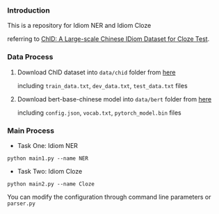 ### Introduction

This is a repository for Idiom NER and Idiom Cloze

referring to [ChID: A Large-scale Chinese IDiom Dataset for Cloze Test](https://aclanthology.org/P19-1075/).



### Data Process

1. Download ChID dataset into `data/chid` folder from [here](https://drive.google.com/drive/folders/1qdcMgCuK9d93vLVYJRvaSLunHUsGf50u)

   including `train_data.txt`, `dev_data.txt`, `test_data.txt` files

2. Download bert-base-chinese model into `data/bert` folder from [here](https://huggingface.co/bert-base-chinese/tree/main)

   including `config.json`, `vocab.txt`, `pytorch_model.bin` files



### Main Process

* Task One: Idiom NER

```shell
python main1.py --name NER
```

* Task Two: Idiom Cloze

```shell
python main2.py --name Cloze
```

You can modify the configuration through command line parameters or `parser.py`



